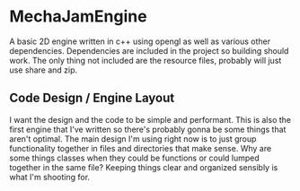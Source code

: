 # MechaJamEngine
A basic 2D engine written in c++ using opengl as well as various other dependencies.
Dependencies are included in the project so building should work.
The only thing not included are the resource files, probably will just use share and zip.

## Code Design / Engine Layout
I want the design and the code to be simple and performant. This is also the first engine that I've written so there's probably 
gonna be some things that aren't optimal. The main design I'm using right now is to just group functionality together in files 
and directories that make sense. Why are some things classes when they could be functions or could lumped together in the same 
file? Keeping things clear and organized sensibly is what I'm shooting for.